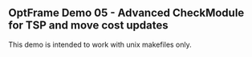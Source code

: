 ## OptFrame Demo 05 - Advanced CheckModule for TSP and move cost updates

This demo is intended to work with unix makefiles only.
